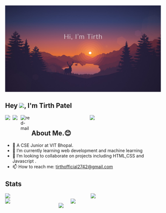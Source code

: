 <p align="center">
  <img src="img1.jpg">
</p>




## Hey <img src="https://github.com/TheDudeThatCode/TheDudeThatCode/blob/master/Assets/Hi.gif" width="35" >, I'm Tirth Patel
<img align='right' src="https://media.giphy.com/media/M9gbBd9nbDrOTu1Mqx/giphy.gif" width="230">

<a href="https://www.linkedin.com/in/tirth-patel-b81920249/">
  <img align="left" width="24px" src="https://raw.githubusercontent.com/peterthehan/peterthehan/master/assets/linkedin.svg"  />
</a>
<a href="https://twitter.com/TirthPa18786058?s=09">
  <img align="left" width="26px" src="https://raw.githubusercontent.com/peterthehan/peterthehan/master/assets/twitter.svg" />
</a>

<a href="mailto:tirthofficial2742@gmail.com"><img align="left" width="35px" src="https://i.ibb.co/827XzWZ/red-mail.png" alt="red-mail" border="0"></a>
<br>

## About Me.😊
- 🔭 A CSE Junior at VIT Bhopal.
- 🌱 I’m currently learning web development and machine learning
- 👯 I’m looking to collaborate on projects including HTML,CSS and Javascript .
- 📫 How to reach me: tirthofficial2742@gmail.com


## Stats
 <p align="center">
 <img src="https://github-readme-streak-stats.herokuapp.com/?user=Tirth2742&theme=dark" width="45%" align="left"/>
 <img src="https://github-readme-stats.vercel.app/api?username=Tirth2742&theme=dark&count_private=true&include_all_commits=true&show_icons=true&custom_title=%23%20GitHub%20Stats%20%E2%9C%85" width="45%" align="right"/>
  <br/>
  <img src="https://github-readme-stats.vercel.app/api/top-langs/?username=Tirth2742&theme=dark&layout=compact&langs_count=10&custom_title=%23%20Most%20Used%20Languages%20%F0%9F%91%A8%F0%9F%8F%BD%E2%80%8D%F0%9F%92%BB" align="left" width="30%"/>
  <img src="https://github-profile-summary-cards.vercel.app/api/cards/profile-details?username=Tirth2742&theme=moonlight" width="58%" align="right" />
 <!--
  <img src="https://github-profile-trophy.vercel.app/?username=divyanshu1810&row=1(https://github.com/divyanshu1810/github-profile-trophy)" />
-->
<p/>



<p align="center">
  <img src="https://capsule-render.vercel.app/api?type=waving&color=gradient&height=80&section=footer"/>
</p>
